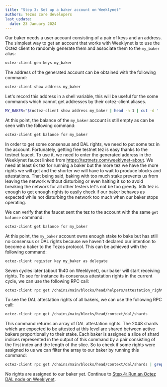 ```yaml
---
title: "Step 3: Set up a baker account on Weeklynet"
authors: Tezos core developers
last_update:
  date: 23 January 2024
---
```


Our baker needs a user account consisting of a pair of keys and an address.
The simplest way to get an account that works with Weeklynet is to use the Octez client to randomly generate them and associate them to the `my_baker` alias:

```bash
octez-client gen keys my_baker
```

The address of the generated account can be obtained with the following command:

```bash
octez-client show address my_baker
```

Let's record this address in a shell variable, this will be useful for the some commands which cannot get addresses by their octez-client aliases.

```bash
MY_BAKER="$(octez-client show address my_baker | head -n 1 | cut -d ' ' -f 2)"
```

At this point, the balance of the `my_baker` account is still empty as can be seen with the following command:

```bash
octez-client get balance for my_baker
```

In order to get some consensus and DAL rights, we need to put some tez in the account. Fortunately, getting free testnet tez is easy thanks to the testnet faucet. To use it, we need to enter the generated address in the Weeklynet faucet linked from https://teztnets.com/weeklynet-about. We need at least 6k tez for running a baker but the more tez we have the more rights we will get and the shorter we will have to wait to produce blocks and attestations. That being said, baking with too much stake prevents us from leaving the network without disturbing or even halting it so to avoid breaking the network for all other testers let's not be too greedy. 50k tez is enough to get enough rights to easily check if our baker behaves as expected while not disturbing the network too much when our baker stops operating.

We can verify that the faucet sent the tez to the account with the  same `get balance` command:

```bash
octez-client get balance for my_baker
```

At this point, the `my_baker` account owns enough stake to bake but has still no consensus or DAL rights because we haven't declared our intention to become a baker to the Tezos protocol. This can be achieved with the following command:

```bash
octez-client register key my_baker as delegate
```

Seven cycles later (about 1h40 on Weeklynet), our baker will start receiving rights. To see for instance its consensus attestation rights in the current cycle, we can use the following RPC call:

```bash
octez-client rpc get /chains/main/blocks/head/helpers/attestation_rights\?delegate="$MY_BAKER"
```

To see the DAL attestation rights of all bakers, we can use the following RPC call:

```bash
octez-client rpc get /chains/main/blocks/head/context/dal/shards
```

This command returns an array of DAL attestation rights. The 2048 shards which are expected to be attested at this level are shared between active bakers proportionally to their stake. Each baker is assigned a slice of shard indices represented in the output of this command by a pair consisting of the first index and the length of the slice. So to check if some rights were assigned to us we can filter the array to our baker by running this command:

```bash
octez-client rpc get /chains/main/blocks/head/context/dal/shards | grep "$MY_BAKER"
```

No rights are assigned to our baker yet.
Continue to [Step 4: Run an Octez DAL node on Weeklynet](./run-dal-node.md).
